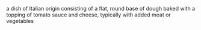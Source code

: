 a dish of Italian origin consisting of a flat, round base of dough baked with a topping of tomato sauce and cheese, typically with added meat or vegetables